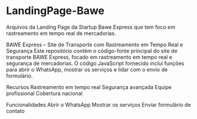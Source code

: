 # LandingPage-Bawe
Arquivos da Landing Page da Startup Bawe Express que tem foco em rastreamento em tempo real de mercadorias.

BAWE Express – Site de Transporte com Rastreamento em Tempo Real e Segurança
Este repositório contém o código-fonte principal do site de transporte BAWE Express, focado em rastreamento em tempo real e segurança de mercadorias. O código JavaScript fornecido inclui funções para abrir o WhatsApp, mostrar os serviços e lidar com o envio de formulário.

Recursos
Rastreamento em tempo real
Segurança avançada
Equipe profissional
Cobertura nacional

Funcionalidades
Abrir o WhatsApp
Mostrar os serviços
Enviar formulário de contato

